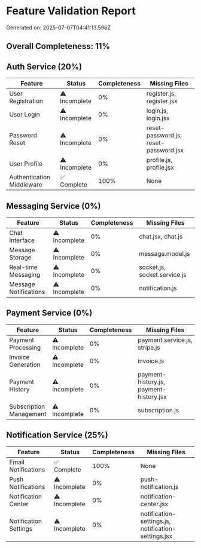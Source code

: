 # Feature Validation Report
Generated on: 2025-07-07T04:41:13.596Z

## Overall Completeness: 11%

## Auth Service (20%)

| Feature | Status | Completeness | Missing Files |
|---------|--------|-------------|---------------|
| User Registration | ⚠️ Incomplete | 0% | register.js, register.jsx |
| User Login | ⚠️ Incomplete | 0% | login.js, login.jsx |
| Password Reset | ⚠️ Incomplete | 0% | reset-password.js, reset-password.jsx |
| User Profile | ⚠️ Incomplete | 0% | profile.js, profile.jsx |
| Authentication Middleware | ✅ Complete | 100% | None |

## Messaging Service (0%)

| Feature | Status | Completeness | Missing Files |
|---------|--------|-------------|---------------|
| Chat Interface | ⚠️ Incomplete | 0% | chat.jsx, chat.js |
| Message Storage | ⚠️ Incomplete | 0% | message.model.js |
| Real-time Messaging | ⚠️ Incomplete | 0% | socket.js, socket.service.js |
| Message Notifications | ⚠️ Incomplete | 0% | notification.js |

## Payment Service (0%)

| Feature | Status | Completeness | Missing Files |
|---------|--------|-------------|---------------|
| Payment Processing | ⚠️ Incomplete | 0% | payment.service.js, stripe.js |
| Invoice Generation | ⚠️ Incomplete | 0% | invoice.js |
| Payment History | ⚠️ Incomplete | 0% | payment-history.js, payment-history.jsx |
| Subscription Management | ⚠️ Incomplete | 0% | subscription.js |

## Notification Service (25%)

| Feature | Status | Completeness | Missing Files |
|---------|--------|-------------|---------------|
| Email Notifications | ✅ Complete | 100% | None |
| Push Notifications | ⚠️ Incomplete | 0% | push-notification.js |
| Notification Center | ⚠️ Incomplete | 0% | notification-center.jsx |
| Notification Settings | ⚠️ Incomplete | 0% | notification-settings.js, notification-settings.jsx |

